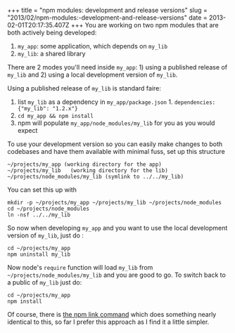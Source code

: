 +++
title = "npm modules: development and release versions"
slug = "2013/02/npm-modules:-development-and-release-versions"
date = 2013-02-01T20:17:35.407Z
+++
You are working on two npm modules that are both actively being developed:

  1. `my_app`: some application, which depends on `my_lib`
  1. `my_lib`: a shared library

There are 2 modes you'll need inside `my_app`: 1) using a published release of `my_lib` and 2) using a local development version of `my_lib`.

Using a published release of `my_lib` is standard faire:

  1. list `my_lib` as a dependency in `my_app/package.json`
    1. `dependencies: {"my_lib": "1.2.x"}`
  1. `cd my_app && npm install`
  1. npm will populate `my_app/node_modules/my_lib` for you as you would expect

To use your development version so you can easily make changes to both codebases and have them available with minimal fuss, set up this structure

    ~/projects/my_app (working directory for the app)
    ~/projects/my_lib   (working directory for the lib)
    ~/projects/node_modules/my_lib (symlink to ../../my_lib)

You can set this up with

    mkdir -p ~/projects/my_app ~/projects/my_lib ~/projects/node_modules
    cd ~/projects/node_modules
    ln -nsf ../../my_lib

So now when developing `my_app` and you want to use the local development version of `my_lib`, just do :

    cd ~/projects/my_app
    npm uninstall my_lib

Now node's `require` function will load `my_lib` from `~/projects/node_modules/my_lib` and you are good to go. To switch back to a public of `my_lib` just do:

    cd ~/projects/my_app
    npm install

Of course, there is [the npm link command](https://npmjs.org/doc/link.html) which does something nearly identical to this, so far I prefer this approach as I find it a little simpler.
